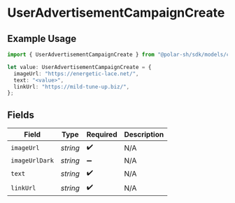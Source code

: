 # UserAdvertisementCampaignCreate

## Example Usage

```typescript
import { UserAdvertisementCampaignCreate } from "@polar-sh/sdk/models/components";

let value: UserAdvertisementCampaignCreate = {
  imageUrl: "https://energetic-lace.net/",
  text: "<value>",
  linkUrl: "https://mild-tune-up.biz/",
};
```

## Fields

| Field              | Type               | Required           | Description        |
| ------------------ | ------------------ | ------------------ | ------------------ |
| `imageUrl`         | *string*           | :heavy_check_mark: | N/A                |
| `imageUrlDark`     | *string*           | :heavy_minus_sign: | N/A                |
| `text`             | *string*           | :heavy_check_mark: | N/A                |
| `linkUrl`          | *string*           | :heavy_check_mark: | N/A                |